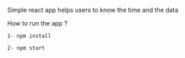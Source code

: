 Simple react app helps users to know the time and the data 

How to run the app ?

    1- npm install
    
    2- npm start